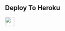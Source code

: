 

## Deploy To Heroku

<a href="https://heroku.com/deploy?template=https://github.com/Xenomorph456/pikachuvis2">
     <img height="30px" src="https://img.shields.io/badge/Deploy%20To%20Heroku-blueviolet?style=for-the-badge&logo=heroku">
  </a>
